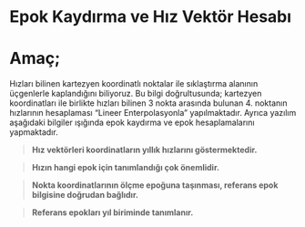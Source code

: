 # Epok Kaydırma ve Hız Vektör Hesabı

**Amaç;**
 ========

Hızları bilinen kartezyen koordinatlı noktalar ile sıklaştırma alanının üçgenlerle kaplandığını biliyoruz. Bu bilgi doğrultusunda; kartezyen koordinatları ile birlikte hızları bilinen 3 nokta arasında bulunan 4. noktanın hızlarının hesaplaması “Lineer Enterpolasyonla” yapılmaktadır. Ayrıca yazılım aşağıdaki bilgiler ışığında epok kaydırma ve epok hesaplamalarını yapmaktadır.

> **Hız vektörleri koordinatların yıllık hızlarını göstermektedir.**

> **Hızın hangi epok için tanımlandığı çok önemlidir.**

> **Nokta koordinatlarının ölçme epoğuna taşınması, referans epok bilgisine doğrudan bağlıdır.**

> **Referans epokları yıl biriminde tanımlanır.**
